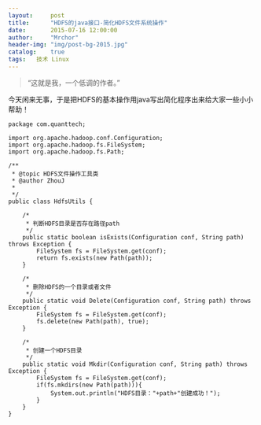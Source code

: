 ```yaml
---
layout:     post
title:      "HDFS的java接口-简化HDFS文件系统操作"
date:       2015-07-16 12:00:00
author:     "Mrchor"
header-img: "img/post-bg-2015.jpg"
catalog:	true
tags:	技术 Linux
---
```


> “这就是我，一个低调的作者。”



今天闲来无事，于是把HDFS的基本操作用java写出简化程序出来给大家一些小小帮助！

	package com.quanttech;

	import org.apache.hadoop.conf.Configuration;
	import org.apache.hadoop.fs.FileSystem;
	import org.apache.hadoop.fs.Path;

	/**
	 * @topic HDFS文件操作工具类
	 * @author ZhouJ
	 *
	 */
	public class HdfsUtils {

		/*
		 * 判断HDFS目录是否存在路径path
		 */
		public static boolean isExists(Configuration conf, String path) throws Exception {
			FileSystem fs = FileSystem.get(conf);
			return fs.exists(new Path(path));
		}

		/*
		 * 删除HDFS的一个目录或者文件
		 */
		public static void Delete(Configuration conf, String path) throws Exception {
			FileSystem fs = FileSystem.get(conf);
			fs.delete(new Path(path), true);
		}

		/*
		 * 创建一个HDFS目录
		 */
		public static void Mkdir(Configuration conf, String path) throws Exception {
			FileSystem fs = FileSystem.get(conf);
			if(fs.mkdirs(new Path(path))){
				System.out.println("HDFS目录："+path+"创建成功！");
			}
		}
	}